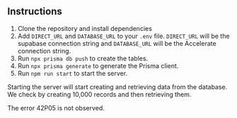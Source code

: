 ## Instructions

1. Clone the repository and install dependencies
2. Add `DIRECT_URL` and `DATABASE_URL` to your `.env` file. `DIRECT_URL` will be the supabase connection string and `DATABASE_URL` will be the Accelerate connection string.
3. Run `npx prisma db push` to create the tables.
4. Run `npx prisma generate` to generate the Prisma client.
5. Run `npm run start` to start the server.

Starting the server will start creating and retrieving data from the database. We check by creating 10,000 records and then retrieving them.

The error 42P05 is not observed.
